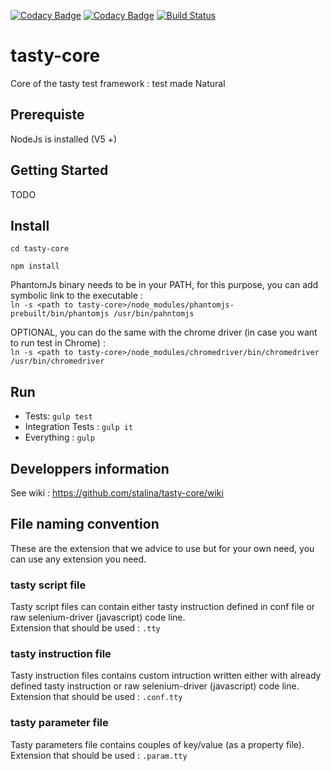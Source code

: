 [![Codacy Badge](https://api.codacy.com/project/badge/Grade/864c2490ba404e91b3975910b3c6d8c7)](https://www.codacy.com/app/antoine-stalin/tasty-core?utm_source=github.com&amp;utm_medium=referral&amp;utm_content=tasty-it/tasty-core&amp;utm_campaign=Badge_Grade)
[![Codacy Badge](https://api.codacy.com/project/badge/Coverage/e344b9e77d4f4dbca92ca6300df3dce7)](https://www.codacy.com/app/antoine-stalin/tasty-core?utm_source=github.com&amp;utm_medium=referral&amp;utm_content=stalina/tasty-core&amp;utm_campaign=Badge_Coverage)
[![Build Status](https://travis-ci.org/tasty-it/tasty-core.svg?branch=master)](https://travis-ci.org/tasty-it/tasty-core)

# tasty-core
Core of the tasty test framework : test made Natural

## Prerequiste

NodeJs is installed  (V5 +)

## Getting Started
TODO

## Install

`cd tasty-core`

`npm install`

PhantomJs binary needs to be in your PATH, for this purpose, you can add symbolic link to the executable : <br/>
`ln -s <path to tasty-core>/node_modules/phantomjs-prebuilt/bin/phantomjs /usr/bin/pahntomjs`

OPTIONAL, you can do the same with the chrome driver (in case you want to run test in Chrome) : <br/>
`ln -s <path to tasty-core>/node_modules/chromedriver/bin/chromedriver /usr/bin/chromedriver`

## Run 
* Tests: `gulp test`
* Integration Tests : `gulp it`
* Everything : `gulp`

## Developpers information
See wiki : https://github.com/stalina/tasty-core/wiki

## File naming convention
These are the extension that we advice to use but for your own need, you can use any extension you need.

### tasty script file
Tasty script files can contain either tasty instruction defined in conf file or raw selenium-driver (javascript) code line.  
Extension that should be used : `.tty`

### tasty instruction file
Tasty instruction files contains custom intruction written either with already defined tasty instruction or raw selenium-driver (javascript) code line.  
Extension that should be used : `.conf.tty`

### tasty parameter file
Tasty parameters file contains couples of key/value (as a property file).  
Extension that should be used : `.param.tty`
